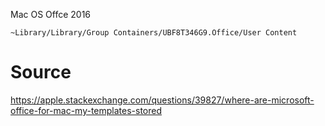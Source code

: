 Mac OS
Offce 2016
```
~Library/Library/Group Containers/UBF8T346G9.Office/User Content
```

# Source

https://apple.stackexchange.com/questions/39827/where-are-microsoft-office-for-mac-my-templates-stored